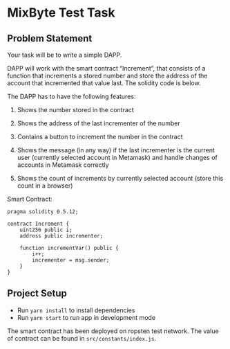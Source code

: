 # MixByte Test Task

## Problem Statement
  
Your task will be to write a simple DAPP.

DAPP will work with the smart contract “Increment”, that consists of a function that increments a stored number and store the address of the account that incremented that value last. The solidity code is below.

The DAPP has to have the following features:

1. Shows the number stored in the contract

2. Shows the address of the last incrementer of the number

3. Contains a button to increment the number in the contract

4. Shows the message (in any way) if the last incrementer is the current user (currently selected account in Metamask) and handle changes of accounts in Metamask correctly

5. Shows the count of increments by currently selected account (store this count in a browser)


Smart Contract: 
```
pragma solidity 0.5.12;

contract Increment {
	uint256 public i;
	address public incrementer;

	function incrementVar() public {
		i++;
		incrementer = msg.sender;
	}
}
```

## Project Setup

* Run `yarn install` to install dependencies
* Run `yarn start` to run app in development mode

The smart contract has been deployed on ropsten test network. The value of contract can be found in `src/constants/index.js`.
